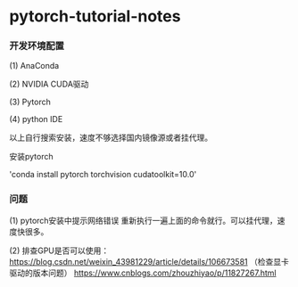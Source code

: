 # pytorch-tutorial-notes

### 开发环境配置

(1) AnaConda

(2) NVIDIA CUDA驱动

(3) Pytorch

(4) python IDE

以上自行搜索安装，速度不够选择国内镜像源或者挂代理。

安装pytorch

'conda install pytorch torchvision cudatoolkit=10.0'

### 问题

(1) pytorch安装中提示网络错误
重新执行一遍上面的命令就行。可以挂代理，速度快很多。

(2) 排查GPU是否可以使用：
https://blog.csdn.net/weixin_43981229/article/details/106673581 （检查显卡驱动的版本问题）
https://www.cnblogs.com/zhouzhiyao/p/11827267.html 
